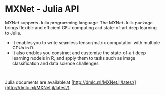 MXNet - Julia API
=================
MXNet supports Julia programming language. The MXNet Julia package brings flexible and efficient GPU
computing and state-of-art deep learning to Julia.

- It enables you to write seamless tensor/matrix computation with multiple GPUs in R.
- It also enables you construct and customize the state-of-art deep learning models in R,
  and apply them to tasks such as image classification and data science challenges.


&nbsp;

Julia documents are available at [http://dmlc.ml/MXNet.jl/latest/](http://dmlc.ml/MXNet.jl/latest/).
